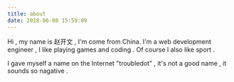 ```yaml
---
title: about
date: 2018-06-08 15:59:09
---
```


Hi , my name is 赵开文 , I'm come from China. I'm a web development engineer , I like playing games and coding . Of course I also like sport . 

I gave myself a name on the Internet "troubledot" , it's not a good name , it sounds so nagative . 

